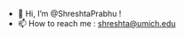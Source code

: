 - 👋 Hi, I’m @ShreshtaPrabhu !
- 📫 How to reach me : shreshta@umich.edu 

<!---
ShreshtaPrabhu/ShreshtaPrabhu is a ✨ special ✨ repository because its `README.md` (this file) appears on your GitHub profile.
You can click the Preview link to take a look at your changes.
--->
